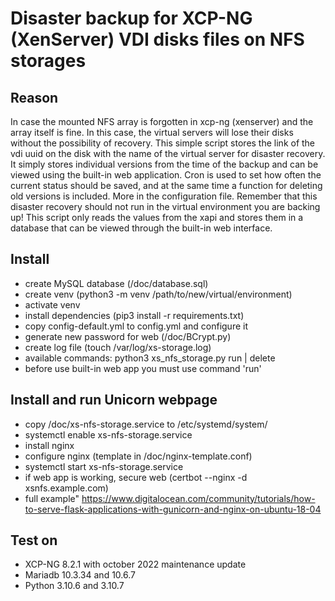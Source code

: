 # Disaster backup for XCP-NG (XenServer) VDI disks files on NFS storages

## Reason

In case the mounted NFS array is forgotten in xcp-ng (xenserver) and the array itself is fine. In this case, the virtual servers will lose their disks without the possibility of recovery. This simple script stores the link of the vdi uuid on the disk with the name of the virtual server for disaster recovery. It simply stores individual versions from the time of the backup and can be viewed using the built-in web application. Cron is used to set how often the current status should be saved, and at the same time a function for deleting old versions is included. More in the configuration file. Remember that this disaster recovery should not run in the virtual environment you are backing up! This script only reads the values from the xapi and stores them in a database that can be viewed through the built-in web interface.

## Install

- create MySQL database (/doc/database.sql)
- create venv (python3 -m venv /path/to/new/virtual/environment)
- activate venv
- install dependencies (pip3 install -r requirements.txt)
- copy config-default.yml to config.yml and configure it
- generate new password for web (/doc/BCrypt.py)
- create log file (touch /var/log/xs-storage.log)
- available commands: python3 xs_nfs_storage.py run | delete
- before use built-in web app you must use command 'run'

## Install and run Unicorn webpage

- copy /doc/xs-nfs-storage.service to /etc/systemd/system/
- systemctl enable xs-nfs-storage.service
- install nginx
- configure nginx (template in /doc/nginx-template.conf)
- systemctl start xs-nfs-storage.service
- if web app is working, secure web (certbot --nginx -d xsnfs.example.com)
- full example" https://www.digitalocean.com/community/tutorials/how-to-serve-flask-applications-with-gunicorn-and-nginx-on-ubuntu-18-04

## Test on
- XCP-NG 8.2.1 with october 2022 maintenance update
- Mariadb 10.3.34 and 10.6.7
- Python 3.10.6 and 3.10.7